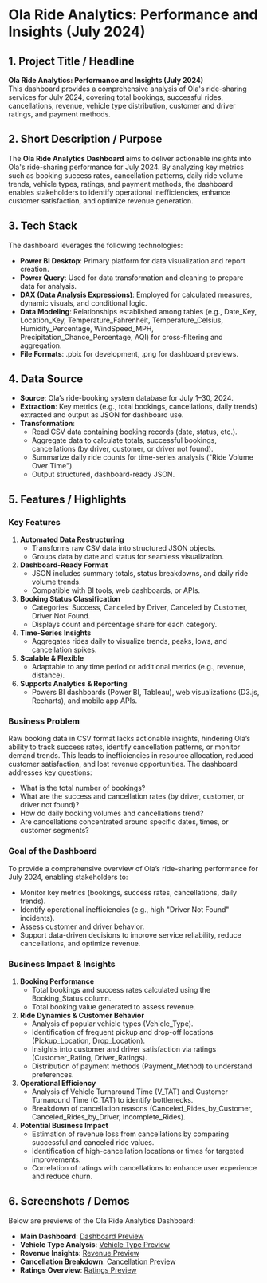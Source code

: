  # Ola Ride Analytics: Performance and Insights (July 2024)

## 1. Project Title / Headline
**Ola Ride Analytics: Performance and Insights (July 2024)**  
This dashboard provides a comprehensive analysis of Ola's ride-sharing services for July 2024, covering total bookings, successful rides, cancellations, revenue, vehicle type distribution, customer and driver ratings, and payment methods.

## 2. Short Description / Purpose
The **Ola Ride Analytics Dashboard** aims to deliver actionable insights into Ola's ride-sharing performance for July 2024. By analyzing key metrics such as booking success rates, cancellation patterns, daily ride volume trends, vehicle types, ratings, and payment methods, the dashboard enables stakeholders to identify operational inefficiencies, enhance customer satisfaction, and optimize revenue generation.

## 3. Tech Stack
The dashboard leverages the following technologies:  
- **Power BI Desktop**: Primary platform for data visualization and report creation.  
- **Power Query**: Used for data transformation and cleaning to prepare data for analysis.  
- **DAX (Data Analysis Expressions)**: Employed for calculated measures, dynamic visuals, and conditional logic.  
- **Data Modeling**: Relationships established among tables (e.g., Date_Key, Location_Key, Temperature_Fahrenheit, Temperature_Celsius, Humidity_Percentage, WindSpeed_MPH, Precipitation_Chance_Percentage, AQI) for cross-filtering and aggregation.  
- **File Formats**: .pbix for development, .png for dashboard previews.

## 4. Data Source
- **Source**: Ola’s ride-booking system database for July 1–30, 2024.  
- **Extraction**: Key metrics (e.g., total bookings, cancellations, daily trends) extracted and output as JSON for dashboard use.  
- **Transformation**:  
  - Read CSV data containing booking records (date, status, etc.).  
  - Aggregate data to calculate totals, successful bookings, cancellations (by driver, customer, or driver not found).  
  - Summarize daily ride counts for time-series analysis ("Ride Volume Over Time").  
  - Output structured, dashboard-ready JSON.  

## 5. Features / Highlights
### Key Features
1. **Automated Data Restructuring**  
   - Transforms raw CSV data into structured JSON objects.  
   - Groups data by date and status for seamless visualization.  
2. **Dashboard-Ready Format**  
   - JSON includes summary totals, status breakdowns, and daily ride volume trends.  
   - Compatible with BI tools, web dashboards, or APIs.  
3. **Booking Status Classification**  
   - Categories: Success, Canceled by Driver, Canceled by Customer, Driver Not Found.  
   - Displays count and percentage share for each category.  
4. **Time-Series Insights**  
   - Aggregates rides daily to visualize trends, peaks, lows, and cancellation spikes.  
5. **Scalable & Flexible**  
   - Adaptable to any time period or additional metrics (e.g., revenue, distance).  
6. **Supports Analytics & Reporting**  
   - Powers BI dashboards (Power BI, Tableau), web visualizations (D3.js, Recharts), and mobile app APIs.

### Business Problem
Raw booking data in CSV format lacks actionable insights, hindering Ola’s ability to track success rates, identify cancellation patterns, or monitor demand trends. This leads to inefficiencies in resource allocation, reduced customer satisfaction, and lost revenue opportunities. The dashboard addresses key questions:  
- What is the total number of bookings?  
- What are the success and cancellation rates (by driver, customer, or driver not found)?  
- How do daily booking volumes and cancellations trend?  
- Are cancellations concentrated around specific dates, times, or customer segments?  

### Goal of the Dashboard
To provide a comprehensive overview of Ola’s ride-sharing performance for July 2024, enabling stakeholders to:  
- Monitor key metrics (bookings, success rates, cancellations, daily trends).  
- Identify operational inefficiencies (e.g., high "Driver Not Found" incidents).  
- Assess customer and driver behavior.  
- Support data-driven decisions to improve service reliability, reduce cancellations, and optimize revenue.

### Business Impact & Insights
1. **Booking Performance**  
   - Total bookings and success rates calculated using the Booking_Status column.  
   - Total booking value generated to assess revenue.  
2. **Ride Dynamics & Customer Behavior**  
   - Analysis of popular vehicle types (Vehicle_Type).  
   - Identification of frequent pickup and drop-off locations (Pickup_Location, Drop_Location).  
   - Insights into customer and driver satisfaction via ratings (Customer_Rating, Driver_Ratings).  
   - Distribution of payment methods (Payment_Method) to understand preferences.  
3. **Operational Efficiency**  
   - Analysis of Vehicle Turnaround Time (V_TAT) and Customer Turnaround Time (C_TAT) to identify bottlenecks.  
   - Breakdown of cancellation reasons (Canceled_Rides_by_Customer, Canceled_Rides_by_Driver, Incomplete_Rides).  
4. **Potential Business Impact**  
   - Estimation of revenue loss from cancellations by comparing successful and canceled ride values.  
   - Identification of high-cancellation locations or times for targeted improvements.  
   - Correlation of ratings with cancellations to enhance user experience and reduce churn.

## 6. Screenshots / Demos
Below are previews of the Ola Ride Analytics Dashboard:  
- **Main Dashboard**: [Dashboard Preview](https://github.com/PawanKumar7264/OLA_DASHBOARD/blob/main/Snapshort_%20dashboard%20.png)  
- **Vehicle Type Analysis**: [Vehicle Type Preview](https://github.com/PawanKumar7264/OLA_DASHBOARD/blob/main/snapshot_vechicle.png)  
- **Revenue Insights**: [Revenue Preview](https://github.com/PawanKumar7264/OLA_DASHBOARD/blob/main/snapshot_revenu%20(2).png)  
- **Cancellation Breakdown**: [Cancellation Preview](https://github.com/PawanKumar7264/OLA_DASHBOARD/blob/main/cancelation_of_snapshot.png)  
- **Ratings Overview**: [Ratings Preview](https://github.com/PawanKumar7264/OLA_DASHBOARD/blob/main/snapshot_rating.png)  

 
